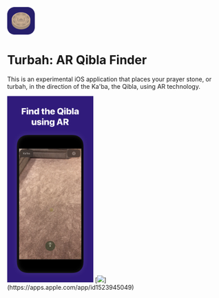 <img src="Showcase/appicon.png" width="64px">
<h1>Turbah: AR Qibla Finder</h1>
<p>This is an experimental iOS application that places your prayer stone, or turbah, in the direction of the Ka'ba, the Qibla, using AR technology.</p>
<img src="Showcase/preview.png" width="200px">
[<img src="https://github.com/qazwini/Turbah/blob/master/Showcase/download.svg" width="200px">](https://apps.apple.com/app/id1523945049)
